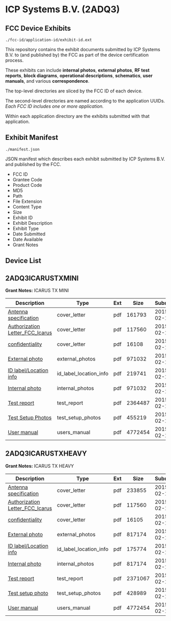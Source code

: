 # ICP Systems B.V. (2ADQ3)
## FCC Device Exhibits

```
./fcc-id/application-id/exhibit-id.ext
```

This repository contains the exhibit documents submitted by ICP Systems B.V. to (and published by) the FCC as part of the device certification process.

These exhibits can include **internal photos**, **external photos**, **RF test reports**, **block diagrams**, **operational descriptions**, **schematics**, **user manuals**, and various **correspondence**.

The top-level directories are sliced by the FCC ID of each device.

The second-level directories are named according to the application UUIDs. *Each FCC ID includes one or more application.*

Within each application directory are the exhibits submitted with that application. 

## Exhibit Manifest

```
./manifest.json
```

JSON manifest which describes each exhibit submitted by ICP Systems B.V. and published by the FCC.

- FCC ID
- Grantee Code
- Product Code
- MD5
- Path
- File Extension
- Content Type
- Size
- Exhibit ID
- Exhibit Description
- Exhibit Type
- Date Submitted
- Date Available
- Grant Notes

## Device List
## 2ADQ3ICARUSTXMINI
**Grant Notes:** ICARUS TX MINI

| Description | Type | Ext | Size | Submitted | Available |
| ----------- | ---- | --- | ---- | --------- | --------- |
| [Antenna specification](2ADQ3ICARUSTXMINI/5a4d2ad9d2fb80bef13c4d05aaf7f4b3/2533567.pdf) | cover_letter | pdf | 161793 | 2015-02-13 | 2015-02-18 |
| [Authorization Letter_FCC_Icarus](2ADQ3ICARUSTXMINI/5a4d2ad9d2fb80bef13c4d05aaf7f4b3/2533520.pdf) | cover_letter | pdf | 117560 | 2015-02-13 | 2015-02-18 |
| [confidentiality](2ADQ3ICARUSTXMINI/5a4d2ad9d2fb80bef13c4d05aaf7f4b3/2533588.pdf) | cover_letter | pdf | 16108 | 2015-02-13 | 2015-02-18 |
| [External photo](2ADQ3ICARUSTXMINI/5a4d2ad9d2fb80bef13c4d05aaf7f4b3/2533606.pdf) | external_photos | pdf | 971032 | 2015-02-13 | 2015-08-13 |
| [ID label/Location info](2ADQ3ICARUSTXMINI/5a4d2ad9d2fb80bef13c4d05aaf7f4b3/2533607.pdf) | id_label_location_info | pdf | 219741 | 2015-02-13 | 2015-02-18 |
| [Internal photo](2ADQ3ICARUSTXMINI/5a4d2ad9d2fb80bef13c4d05aaf7f4b3/2533606.pdf) | internal_photos | pdf | 971032 | 2015-02-13 | 2015-08-13 |
| [Test report](2ADQ3ICARUSTXMINI/5a4d2ad9d2fb80bef13c4d05aaf7f4b3/2533577.pdf) | test_report | pdf | 2364487 | 2015-02-13 | 2015-02-18 |
| [Test Setup Photos](2ADQ3ICARUSTXMINI/5a4d2ad9d2fb80bef13c4d05aaf7f4b3/2533828.pdf) | test_setup_photos | pdf | 455219 | 2015-02-13 | 2015-08-13 |
| [User manual](2ADQ3ICARUSTXMINI/5a4d2ad9d2fb80bef13c4d05aaf7f4b3/2533519.pdf) | users_manual | pdf | 4772454 | 2015-02-13 | 2015-08-13 |
## 2ADQ3ICARUSTXHEAVY
**Grant Notes:** ICARUS TX HEAVY

| Description | Type | Ext | Size | Submitted | Available |
| ----------- | ---- | --- | ---- | --------- | --------- |
| [Antenna specification](2ADQ3ICARUSTXHEAVY/ab9e9a26e3cc0302f00a02fded22775e/2533514.pdf) | cover_letter | pdf | 233855 | 2015-02-13 | 2015-02-18 |
| [Authorization Letter_FCC_Icarus](2ADQ3ICARUSTXHEAVY/ab9e9a26e3cc0302f00a02fded22775e/2533520.pdf) | cover_letter | pdf | 117560 | 2015-02-13 | 2015-02-18 |
| [confidentiality](2ADQ3ICARUSTXHEAVY/ab9e9a26e3cc0302f00a02fded22775e/2533521.pdf) | cover_letter | pdf | 16105 | 2015-02-13 | 2015-02-18 |
| [External photo](2ADQ3ICARUSTXHEAVY/ab9e9a26e3cc0302f00a02fded22775e/2533522.pdf) | external_photos | pdf | 817174 | 2015-02-13 | 2015-08-13 |
| [ID label/Location info](2ADQ3ICARUSTXHEAVY/ab9e9a26e3cc0302f00a02fded22775e/2533534.pdf) | id_label_location_info | pdf | 175774 | 2015-02-13 | 2015-02-18 |
| [Internal photo](2ADQ3ICARUSTXHEAVY/ab9e9a26e3cc0302f00a02fded22775e/2533522.pdf) | internal_photos | pdf | 817174 | 2015-02-13 | 2015-08-13 |
| [Test report](2ADQ3ICARUSTXHEAVY/ab9e9a26e3cc0302f00a02fded22775e/2533518.pdf) | test_report | pdf | 2371067 | 2015-02-13 | 2015-02-18 |
| [Test setup photo](2ADQ3ICARUSTXHEAVY/ab9e9a26e3cc0302f00a02fded22775e/2533524.pdf) | test_setup_photos | pdf | 428989 | 2015-02-13 | 2015-08-13 |
| [User manual](2ADQ3ICARUSTXHEAVY/ab9e9a26e3cc0302f00a02fded22775e/2533519.pdf) | users_manual | pdf | 4772454 | 2015-02-13 | 2015-08-13 |
